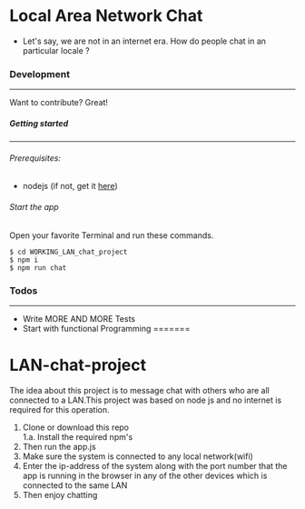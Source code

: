 
# Local Area Network Chat

- Let's say, we are not in an internet era. How do people chat in an particular locale ?

### Development
---
Want to contribute? Great!

##### Getting started
---
###### Prerequisites:

- nodejs (if not, get it [here](https://nodejs.org/en/))

###### Start the app

Open your favorite Terminal and run these commands.

```
$ cd WORKING_LAN_chat_project
$ npm i
$ npm run chat
```
### Todos
---
- Write MORE AND MORE Tests
- Start with functional Programming
=======
# LAN-chat-project
The idea about this project is to message chat with others who are all connected to a LAN.This project was based on node js and no internet is required for this operation.
 
1. Clone or download this repo  
1.a. Install the required npm's   
2. Then run the app.js  
3. Make sure the system is connected to any local network(wifi)  
4. Enter the ip-address of the system along with the port number that the app is running in the browser in any of the other devices which is connected to the same LAN  
5. Then enjoy chatting  

